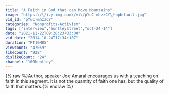 ```yaml
---
title: "A Faith in God that can Move Mountains"
image: "https:\/\/i.ytimg.com\/vi\/pYuC-mhzzCY\/hqdefault.jpg"
vid_id: "pYuC-mhzzCY"
categories: "Nonprofits-Activism"
tags: ["interview","huntleystreet","oct-24-14"]
date: "2021-11-22T09:28:23+03:00"
vid_date: "2014-10-24T17:34:18Z"
duration: "PT10M8S"
viewcount: "47059"
likeCount: "928"
dislikeCount: "24"
channel: "100huntley"
---
```

{% raw %}Author, speaker Joe Amaral encourages us with a teaching on faith in this segment. It is not the quantity of faith one has, but the quality of faith that matters.{% endraw %}
